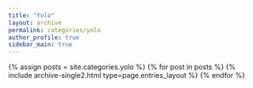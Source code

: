 ```yaml
---
title: "Yolo"
layout: archive
permalink: categories/yolo
author_profile: true
sidebar_main: true
---
```



{% assign posts = site.categories.yolo %}
{% for post in posts %} {% include archive-single2.html type=page.entries_layout %} {% endfor %}